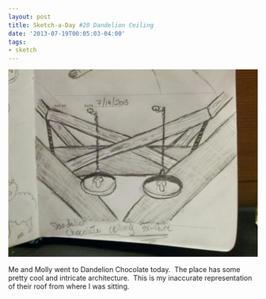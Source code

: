 ```yaml
---
layout: post
title: Sketch-a-Day #20 Dandelion Ceiling
date: '2013-07-19T00:05:03-04:00'
tags:
- sketch
---
```

![](/images/sketches/sad20-dandelion-ceiling.jpg)

Me and Molly went to Dandelion Chocolate today.  The place has some pretty cool and intricate architecture.  This is my inaccurate representation of their roof from where I was sitting.
